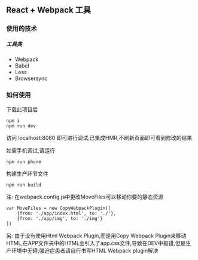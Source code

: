 ## React + Webpack 工具
	
### 使用的技术
##### 工具类
+ Webpack
+ Babel
+ Less
+ Browsersync

### 如何使用
下载此项目后
```
npm i
npm run dev
```
访问 localhost:8080 即可进行调试,已集成HMR,不刷新页面即可看到修改的结果


如需手机调试,请运行
```
npm run phone
```


构建生产环节文件
```
npm run build
```

注: 在webpack.config.js中更改MoveFiles可以移动你要的静态资源
```
var MoveFiles = new CopyWebpackPlugin([
    {from: './app/index.html', to: './'},
    {from: './app/img', to: './img'}
])
```
另: 由于没有使用Html Webpack Plugin,而是用Copy Webpack Plugin来移动HTML,在APP文件夹中的HTML会引入了app.css文件,导致在DEV中报错,但是生产环境中无碍,强迫症患者请自行书写HTML Webpack plugin解决
